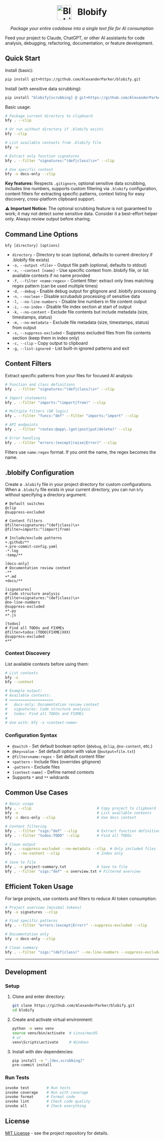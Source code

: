 <div align="center">
  <h1>
    <picture>
      <source media="(prefers-color-scheme: dark)" srcset="misc/blobify-light.svg">
      <source media="(prefers-color-scheme: light)" srcset="misc/blobify-dark.svg">
      <img alt="Blobify" src="misc/blobify-dark.svg" width="48" height="48" style="vertical-align: middle; margin-right: 12px;">
    </picture>
    Blobify
  </h1>
  <p><em>Package your entire codebase into a single text file for AI consumption</em></p>
</div>

Feed your project to Claude, ChatGPT, or other AI assistants for code analysis, debugging, refactoring, documentation, or feature development.

## Quick Start

Install (basic):

```bash
pip install git+https://github.com/AlexanderParker/blobify.git
```

Install (with sensitive data scrubbing):

```bash
pip install "blobify[scrubbing] @ git+https://github.com/AlexanderParker/blobify.git"
```

Basic usage:

```bash
# Package current directory to clipboard
bfy . --clip

# Or run without directory if .blobify exists
bfy --clip

# List available contexts from .blobify file
bfy -x

# Extract only function signatures
bfy . --filter "signatures:^(def|class)\s+" --clip

# Use specific context
bfy -x docs-only --clip
```

**Key features:** Respects `.gitignore`, optional sensitive data scrubbing, includes line numbers, supports custom filtering via `.blobify` configuration, content filters for extracting specific patterns, context listing for easy discovery, cross-platform clipboard support.

**⚠️ Important Notice:** The optional scrubbing feature is not guaranteed to work; it may not detect some sensitive data. Consider it a best-effort helper only. Always review output before sharing.

## Command Line Options

```
bfy [directory] [options]
```

- `directory` - Directory to scan (optional, defaults to current directory if .blobify file exists)
- `-o,` `--output <file>` - Output file path (optional, defaults to stdout)
- `-x,` `--context [name]` - Use specific context from .blobify file, or list available contexts if no name provided
- `-f,` `--filter <name:regex>` - Content filter: extract only lines matching regex pattern (can be used multiple times)
- `-d,` `--debug` - Enable debug output for gitignore and .blobify processing
- `-n,` `--noclean` - Disable scrubadub processing of sensitive data
- `-l,` `--no-line-numbers` - Disable line numbers in file content output
- `-i,` `--no-index` - Disable file index section at start of output
- `-k,` `--no-content` - Exclude file contents but include metadata (size, timestamps, status)
- `-m,` `--no-metadata` - Exclude file metadata (size, timestamps, status) from output
- `-s,` `--suppress-excluded` - Suppress excluded files from file contents section (keep them in index only)
- `-c,` `--clip` - Copy output to clipboard
- `-g,` `--list-ignored` - List built-in ignored patterns and exit

## Content Filters

Extract specific patterns from your files for focused AI analysis:

```bash
# Function and class definitions
bfy . --filter "signatures:^(def|class)\s+" --clip

# Import statements
bfy . --filter "imports:^(import|from)" --clip

# Multiple filters (OR logic)
bfy . --filter "funcs:^def" --filter "imports:^import" --clip

# API endpoints
bfy . --filter "routes:@app\.(get|post|put|delete)" --clip

# Error handling
bfy . --filter "errors:(except|raise|Error)" --clip
```

Filters use `name:regex` format. If you omit the name, the regex becomes the name.

## .blobify Configuration

Create a `.blobify` file in your project directory for custom configurations. When a `.blobify` file exists in your current directory, you can run `bfy` without specifying a directory argument.

```
# Default switches
@clip
@suppress-excluded

# Content filters
@filter=signatures:^(def|class)\s+
@filter=imports:^(import|from)

# Include/exclude patterns
+.github/**
+.pre-commit-config.yaml
-*.log
-temp/**

[docs-only]
# Documentation review context
-**
+*.md
+docs/**

[signatures]
# Code structure analysis
@filter=signatures:^(def|class)\s+
@no-line-numbers
@suppress-excluded
+*.py
+*.js

[todos]
# Find all TODOs and FIXMEs
@filter=todos:(TODO|FIXME|XXX)
@suppress-excluded
+**
```

### Context Discovery

List available contexts before using them:

```bash
# List contexts
bfy -x
bfy --context

# Example output:
# Available contexts:
# ====================
#   docs-only: Documentation review context
#   signatures: Code structure analysis
#   todos: Find all TODOs and FIXMEs
#
# Use with: bfy -x <context-name>
```

### Configuration Syntax

- `@switch` - Set default boolean option (`@debug`, `@clip`, `@no-content`, etc.)
- `@key=value` - Set default option with value (`@output=file.txt`)
- `@filter=name:regex` - Set default content filter
- `+pattern` - Include files (overrides gitignore)
- `-pattern` - Exclude files
- `[context-name]` - Define named contexts
- Supports `*` and `**` wildcards

## Common Use Cases

```bash
# Basic usage
bfy . --clip                              # Copy project to clipboard
bfy -x                                    # List available contexts
bfy -x docs-only --clip                   # Use docs context

# Content filtering
bfy . --filter "sigs:^def" --clip         # Extract function definitions
bfy . --filter "todos:TODO" --clip        # Find all TODOs

# Clean output
bfy . --suppress-excluded --no-metadata --clip  # Only included files
bfy . --no-content --clip                 # Index only

# Save to file
bfy . -o project-summary.txt              # Save to file
bfy . --filter "sigs:^def" -o overview.txt # Filtered overview
```

## Efficient Token Usage

For large projects, use contexts and filters to reduce AI token consumption:

```bash
# Project overview (minimal tokens)
bfy -x signatures --clip

# Find specific patterns
bfy . --filter "errors:(except|Error)" --suppress-excluded --clip

# Documentation only
bfy -x docs-only --clip

# Clean summary
bfy . --filter "sigs:^(def|class)" --no-line-numbers --suppress-excluded --clip
```

---

## Development

### Setup

1. Clone and enter directory:

   ```bash
   git clone https://github.com/AlexanderParker/blobify.git
   cd blobify
   ```

2. Create and activate virtual environment:

   ```bash
   python -m venv venv
   source venv/bin/activate  # Linux/macOS
   # or
   venv\Scripts\activate     # Windows
   ```

3. Install with dev dependencies:
   ```bash
   pip install -e ".[dev,scrubbing]"
   pre-commit install
   ```

### Run Tests

```bash
invoke test        # Run tests
invoke coverage    # Run with coverage
invoke format      # Format code
invoke lint        # Check code quality
invoke all         # Check everything
```

## License

[MIT License](LICENSE) - see the project repository for details.
